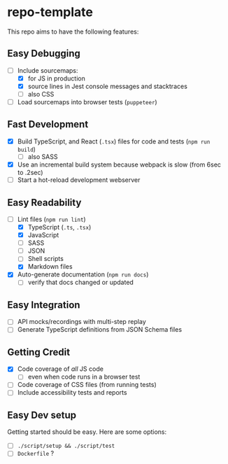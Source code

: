 # repo-template

This repo aims to have the following features:

## Easy Debugging

- [ ] Include sourcemaps:
  - [x] for JS in production
  - [x] source lines in Jest console messages and stacktraces
  - [ ] also CSS
- [ ] Load sourcemaps into browser tests (`puppeteer`)

## Fast Development

- [x] Build TypeScript, and React (`.tsx`) files for code and tests (`npm run build`)
  - [ ] also SASS
- [x] Use an incremental build system because webpack is slow (from 6sec to .2sec)
- [ ] Start a hot-reload development webserver

## Easy Readability

- [ ] Lint files (`npm run lint`)
  - [x] TypeScript (`.ts`, `.tsx`)
  - [x] JavaScript
  - [ ] SASS
  - [ ] JSON
  - [ ] Shell scripts
  - [x] Markdown files
- [x] Auto-generate documentation (`npm run docs`)
  - [ ] verify that docs changed or updated

## Easy Integration

- [ ] API mocks/recordings with multi-step replay
- [ ] Generate TypeScript definitions from JSON Schema files

## Getting Credit

- [x] Code coverage of _all_ JS code
  - [ ] even when code runs in a browser test
- [ ] Code coverage of CSS files (from running tests)
- [ ] Include accessibility tests and reports

## Easy Dev setup

Getting started should be easy. Here are some options:

- [ ] `./script/setup && ./script/test`
- [ ] `Dockerfile` ?
